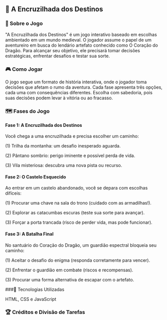 ## 🏰 A Encruzilhada dos Destinos

### 📖 Sobre o Jogo

"A Encruzilhada dos Destinos" é um jogo interativo baseado em escolhas ambientado em um mundo medieval. O jogador assume o papel de um aventureiro em busca do lendário artefato conhecido como O Coração do Dragão. Para alcançar seu objetivo, ele precisará tomar decisões estratégicas, enfrentar desafios e testar sua sorte.

### 🎮 Como Jogar

O jogo segue um formato de história interativa, onde o jogador toma decisões que afetam o rumo da aventura. Cada fase apresenta três opções, cada uma com consequências diferentes. Escolha com sabedoria, pois suas decisões podem levar à vitória ou ao fracasso.

### 🗺️ Fases do Jogo

#### Fase 1: A Encruzilhada dos Destinos

Você chega a uma encruzilhada e precisa escolher um caminho:

(1) Trilha da montanha: um desafio inesperado aguarda.

(2) Pântano sombrio: perigo iminente e possível perda de vida.

(3) Vila misteriosa: descubra uma nova pista ou recurso.

#### Fase 2: O Castelo Esquecido

Ao entrar em um castelo abandonado, você se depara com escolhas difíceis:

(1) Procurar uma chave na sala do trono (cuidado com as armadilhas!).

(2) Explorar as catacumbas escuras (teste sua sorte para avançar).

(3) Forçar a porta trancada (risco de perder vida, mas pode funcionar).

#### Fase 3: A Batalha Final

No santuário do Coração do Dragão, um guardião espectral bloqueia seu caminho:

(1) Aceitar o desafio do enigma (responda corretamente para vencer).

(2) Enfrentar o guardião em combate (riscos e recompensas).

(3) Procurar uma forma alternativa de escapar com o artefato.

###🔧 Tecnologias Utilizadas

HTML, CSS e JavaScript

### 🏆 Créditos e Divisão de Tarefas

